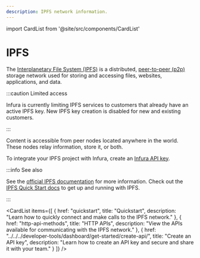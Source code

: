 ```yaml
---
description: IPFS network information.
---
```


import CardList from '@site/src/components/CardList'

# IPFS

The [Interplanetary File System (IPFS)](../../how-to/use-ipfs/migrate-to-infuras-ipfs-service.md) is a distributed, [peer-to-peer (p2p)](https://en.wikipedia.org/wiki/Peer-to-peer) storage network used for storing and accessing files, websites, applications, and data.

:::caution Limited access

Infura is currently limiting IPFS services to customers that already have an active IPFS key.
New IPFS key creation is disabled for new and existing customers.

:::

Content is accessible from peer nodes located anywhere in the world. These nodes relay information, store it, or both.

To integrate your IPFS project with Infura, create an [Infura API key](../../get-started/infura.md#2-create-an-api-key).

:::info See also

See the [official IPFS documentation](https://docs.ipfs.io) for more information. Check out the [IPFS Quick Start docs](https://docs.ipfs.io/how-to/command-line-quick-start/#prerequisites) to get up and running with IPFS.

:::

<CardList
  items={[
    {
      href: "quickstart",
      title: "Quickstart",
      description: "Learn how to quickly connect and make calls to the IPFS network."
    },
    {
      href: "http-api-methods",
      title: "HTTP APIs",
      description: "View the APIs available for communicating with the IPFS network."
    },
    {
      href: "../../../developer-tools/dashboard/get-started/create-api/",
      title: "Create an API key",
      description: "Learn how to create an API key and secure and share it with your team."
    }
  ]}
/>
